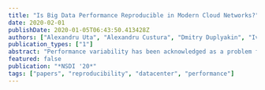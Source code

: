 ```yaml
---
title: "Is Big Data Performance Reproducible in Modern Cloud Networks?"
date: 2020-02-01
publishDate: 2020-01-05T06:43:50.413428Z
authors: ["Alexandru Uta", "Alexandru Custura", "Dmitry Duplyakin", "Ivo Jimenez", "Jan Rellermeyer", "Carlos Maltzahn", "Robert Ricci", "Alexandru Iosup"]
publication_types: ["1"]
abstract: "Performance variability has been acknowledged as a problem for over a decade by cloud practitioners and performance engineers. Yet, our survey of top systems conferences reveals that the research community regularly disregards variability when running  experiments  in  the  cloud.  Focusing  on  networks, we assess the impact of variability on cloud-based big-data workloads by gathering traces from mainstream commercial clouds and private research clouds. Our data collection consists of millions of datapoints gathered while transferring over 9 petabytes of data. We characterize the network variability present in our data and show that, even though commercial cloud providers implement mechanisms for quality-of-service enforcement, variability still occurs, and is even exacerbated by such mechanisms and service provider policies. We show how big-data workloads suffer from significant slowdowns and  lack  predictability  and  replicability, even  when  state-of-the-art experimentation techniques are used. We provide guidelines for practitioners to reduce the volatility of big data performance, making experiments more repeatable."
featured: false
publication: "*NSDI '20*"
tags: ["papers", "reproducibility", "datacenter", "performance"]
---
```


